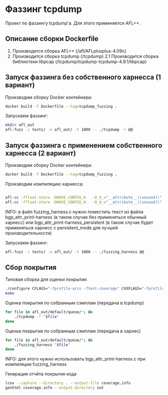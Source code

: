 # Фаззинг tcpdump

Проект по фаззингу tcpdump'a. Для этого применяется AFL++.


## Описание сборки Dockerfile

1. Производится сборка AFL++ (/afl/AFLplusplus-4.09c)
2. Производится сборка tcpdump (/tcpdump)
2.1 Производится сборка библиотеки libpcap (/tcpdump/tcpdump-tcpdump-4.9.1/libpcap) 



## Запуск фаззинга без собственного харнесса (1 вариант)

Производим сборку Docker контейнера:
``` bash
docker build -f Dockerfile --tag=tcpdump_fuzzing .
```

Запускаем фаззинг:
``` bash
mkdir afl_out
afl-fuzz -i tests/ -o afl_out/ -t 1000 -- ./tcpdump -r @@
```

## Запуск фаззинга с применением собственного харнесса (2 вариант)

Производим сборку Docker контейнера:
``` bash
docker build -f Dockerfile --tag=tcpdump_fuzzing .
```

Производим компиляцию харнесса:
``` bash

afl-cc -ffloat-store -DHAVE_CONFIG_H   -D_U_="__attribute__((unused))" -I. -I./libpcap  -g -O2 -c ./fuzzing_harness.c
afl-cc -ffloat-store -DHAVE_CONFIG_H   -D_U_="__attribute__((unused))" -I. -I./libpcap  -g -O2  -o fuzzing_harness setsignal.o version.o addrtoname.o addrtostr.o af.o ascii_strcasecmp.o checksum.o cpack.o gmpls.o gmt2local.o in_cksum.o ipproto.o l2vpn.o machdep.o nlpid.o oui.o parsenfsfh.o print.o print-802_11.o print-802_15_4.o print-ah.o print-ahcp.o print-aodv.o print-aoe.o print-ap1394.o print-arcnet.o print-arp.o print-ascii.o print-atalk.o print-atm.o print-babel.o print-beep.o print-bfd.o print-bootp.o print-bt.o print-calm-fast.o print-carp.o print-cdp.o print-cfm.o print-chdlc.o print-cip.o print-cnfp.o print-dccp.o print-decnet.o print-dhcp6.o print-domain.o print-dtp.o print-dvmrp.o print-eap.o print-egp.o print-eigrp.o print-enc.o print-esp.o print-ether.o print-fddi.o print-forces.o print-fr.o print-frag6.o print-ftp.o print-geneve.o print-geonet.o print-gre.o print-hncp.o print-hsrp.o print-http.o print-icmp.o print-icmp6.o print-igmp.o print-igrp.o print-ip.o print-ip6.o print-ip6opts.o print-ipcomp.o print-ipfc.o print-ipnet.o print-ipx.o print-isakmp.o print-isoclns.o print-juniper.o print-krb.o print-l2tp.o print-lane.o print-ldp.o print-lisp.o print-llc.o print-lldp.o print-lmp.o print-loopback.o print-lspping.o print-lwapp.o print-lwres.o print-m3ua.o print-medsa.o print-mobile.o print-mobility.o print-mpcp.o print-mpls.o print-mptcp.o print-msdp.o print-msnlb.o print-nflog.o print-nfs.o print-nsh.o print-ntp.o print-null.o print-olsr.o print-openflow-1.0.o print-openflow.o print-ospf.o print-ospf6.o print-otv.o print-pgm.o print-pim.o print-pktap.o print-ppi.o print-ppp.o print-pppoe.o print-pptp.o print-radius.o print-raw.o print-resp.o print-rip.o print-ripng.o print-rpki-rtr.o print-rrcp.o print-rsvp.o print-rt6.o print-rtsp.o print-rx.o print-sctp.o print-sflow.o print-sip.o print-sl.o print-sll.o print-slow.o print-smtp.o print-snmp.o print-stp.o print-sunatm.o print-sunrpc.o print-symantec.o print-syslog.o print-tcp.o print-telnet.o print-tftp.o print-timed.o print-tipc.o print-token.o print-udld.o print-udp.o print-usb.o print-vjc.o print-vqp.o print-vrrp.o print-vtp.o print-vxlan.o print-vxlan-gpe.o print-wb.o print-zephyr.o print-zeromq.o netdissect.o signature.o strtoaddr.o util-print.o print-smb.o smbutil.o strlcat.o strlcpy.o fuzzing_harness.o ./libpcap/libpcap.a
```
INFO: в файл fuzzing_harness.c нужно поместить текст из файла bgp_attr_print-harness (в таком случае без применяться обычный харнесс) или bgp_attr_print-harness_persistent (в таком случае будет применяться харнесс с persistent_mode для лучшей производительности)

Запускаем фаззинг:
``` bash
afl-fuzz -i tests/ -o afl_out/ -t 1000 -- ./fuzzing_harness @@
```



## Сбор покрытия
Типовая сборка для оценки покрытия
``` bash
./configure CFLAGS="-fprofile-arcs -ftest-coverage" CXXFLAGS="-fprofile-arcs -ftest-coverage"
make
```

Оценка покрытия по собранным сэмплам (передача в tcpdump)
``` bash
for file in afl_out/default/queue/*; do
    ./tcpdump -r "$file"
done
```

Оценка покрытия по собранным сэмплам (передача в харнес)
``` bash
for file in afl_out/default/queue/*; do
    ./fuzzing_harness "$file"
done
```
INFO: для этого нужно использовать bgp_attr_print-harness.c при компиляции fuzzing_harness

Генерация отчёта покрытия кода
``` bash
lcov --capture --directory . --output-file coverage.info
genhtml coverage.info --output-directory out
```
